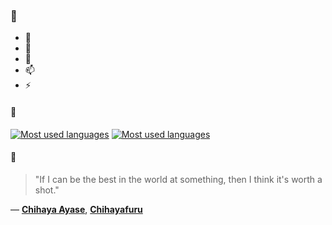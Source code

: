 ### 👋

- 🔭
- 🌱
- 💬
- 📫
- ⚡

#### 🧏

[![Most used languages](https://github-readme-stats-aynah.vercel.app/api/top-langs/?username=aynh&theme=solarized-dark&langs_count=6&layout=compact&hide_title=true)](https://github.com/anuraghazra/github-readme-stats#gh-dark-mode-only)
[![Most used languages](https://github-readme-stats-aynah.vercel.app/api/top-langs/?username=aynh&theme=solarized-light&langs_count=6&layout=compact&hide_title=true)](https://github.com/anuraghazra/github-readme-stats#gh-light-mode-only)

#### 💬

> "If I can be the best in the world at something, then I think it's worth a shot."

&mdash; [**Chihaya Ayase**](https://myanimelist.net/character.php?q=Chihaya%20Ayase&cat=character), [**Chihayafuru**](https://myanimelist.net/search/all?q=Chihayafuru&cat=all)
